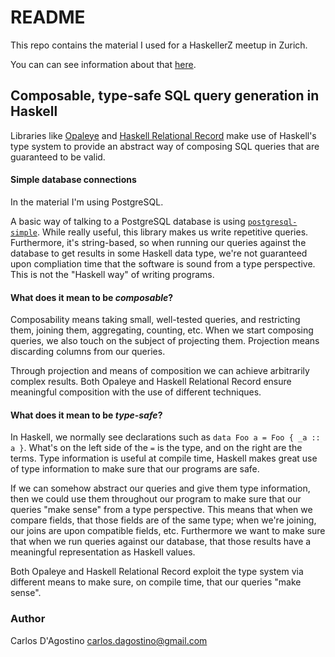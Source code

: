 README
======

This repo contains the material I used for a HaskellerZ meetup in Zurich.

You can can see information about that [here](https://www.meetup.com/HaskellerZ/events/230150627/).

## Composable, type-safe SQL query generation in Haskell

Libraries like [Opaleye](https://github.com/tomjaguarpaw/haskell-opaleye/) and [Haskell Relational Record](https://github.com/khibino/haskell-relational-record) make use of Haskell's type system to provide an abstract way of composing SQL queries that are guaranteed to be valid.

#### Simple database connections

In the material I'm using PostgreSQL.

A basic way of talking to a PostgreSQL database is using [`postgresql-simple`](https://hackage.haskell.org/package/postgresql-simple). While really useful, this library makes us write repetitive queries. Furthermore, it's string-based, so when running our queries against the database to get results in some Haskell data type, we're not guaranteed upon compliation time that the software is sound from a type perspective. This is not the "Haskell way" of writing programs.

#### What does it mean to be _composable_?

Composability means taking small, well-tested queries, and restricting them, joining them, aggregating, counting, etc. When we start composing queries, we also touch on the subject of projecting them. Projection means discarding columns from our queries.

Through projection and means of composition we can achieve arbitrarily complex results. Both Opaleye and Haskell Relational Record ensure meaningful composition with the use of different techniques.

#### What does it mean to be _type-safe_?

In Haskell, we normally see declarations such as `data Foo a = Foo { _a :: a }`. What's on the left side of the `=` is the type, and on the right are the terms. Type information is useful at compile time, Haskell makes great use of type information to make sure that our programs are safe.

If we can somehow abstract our queries and give them type information, then we could use them throughout our program to make sure that our queries "make sense" from a type perspective. This means that when we compare fields, that those fields are of the same type; when we're joining, our joins are upon compatible fields, etc. Furthermore we want to make sure that when we run queries against our database, that those results have a meaningful representation as Haskell values.

Both Opaleye and Haskell Relational Record exploit the type system via different means to make sure, on compile time, that our queries "make sense".

### Author

Carlos D'Agostino <carlos.dagostino@gmail.com>
